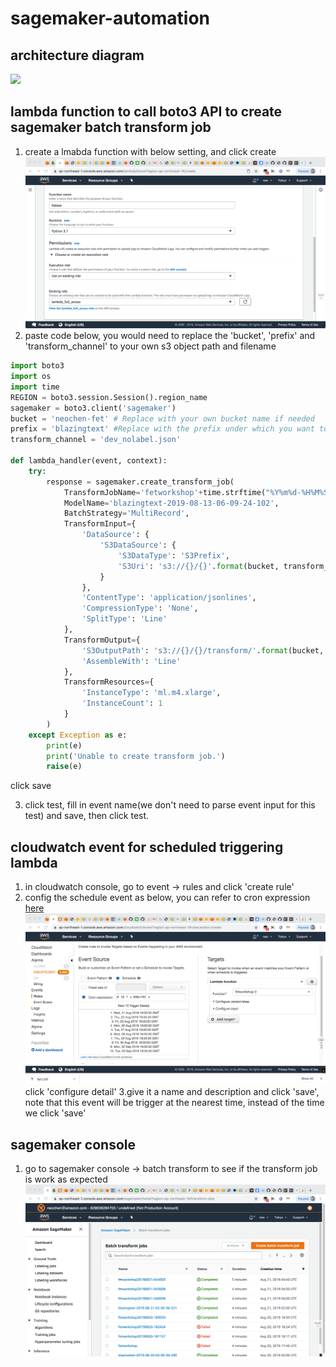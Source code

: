 # sagemaker-automation
## architecture diagram
![](https://neochen-test.s3-ap-northeast-1.amazonaws.com/fet4.png)

## lambda function to call boto3 API to create sagemaker batch transform job
1. create a lmabda function with below setting, and click create
    ![](image/fet1.png)
2. paste code below, you would need to replace the 'bucket', 'prefix' and 'transform_channel' to your own s3 object path and filename

``` Python
import boto3
import os
import time
REGION = boto3.session.Session().region_name
sagemaker = boto3.client('sagemaker')
bucket = 'neochen-fet' # Replace with your own bucket name if needed
prefix = 'blazingtext' #Replace with the prefix under which you want to store the data if needed
transform_channel = 'dev_nolabel.json'

def lambda_handler(event, context):
    try:
        response = sagemaker.create_transform_job(
            TransformJobName='fetworkshop'+time.strftime("%Y%m%d-%H%M%S"),
            ModelName='blazingtext-2019-08-13-06-09-24-102',
            BatchStrategy='MultiRecord',
            TransformInput={
                'DataSource': {
                    'S3DataSource': {
                        'S3DataType': 'S3Prefix',
                        'S3Uri': 's3://{}/{}'.format(bucket, transform_channel)
                    }
                },
                'ContentType': 'application/jsonlines',
                'CompressionType': 'None',
                'SplitType': 'Line'
            },
            TransformOutput={
                'S3OutputPath': 's3://{}/{}/transform/'.format(bucket, prefix),
                'AssembleWith': 'Line'
            },
            TransformResources={
                'InstanceType': 'ml.m4.xlarge',
                'InstanceCount': 1
            }
        )
    except Exception as e:
        print(e)
        print('Unable to create transform job.')
        raise(e)
```
click save

3. click test, fill in event name(we don't need to parse event input for this test) and save, then click test.

## cloudwatch event for scheduled triggering lambda
1. in cloudwatch console, go to event -> rules and click 'create rule'
2. config the schedule event as below, you can refer to cron expression [here](https://docs.aws.amazon.com/AmazonCloudWatch/latest/events/ScheduledEvents.html)
![](image/fet2.png)
click 'configure detail'
3.give it a name and description and click 'save', note that this event will be trigger at the nearest time, instead of the time we click 'save'

## sagemaker console
1. go to sagemaker console -> batch transform to see if the transform job is work as expected
![](image/fet3.png)

